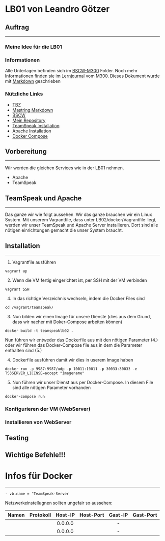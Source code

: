 # LB01 von Leandro Götzer

## Auftrag
---


### Meine Idee für die LB01


### Informationen
[1]: https://docs.google.com/document/d/1M-aswL3k4uI-_MYO8RLX7ExAFEzVJkUoqjAOLj9gtyY/edit
[2]: https://guides.github.com/features/mastering-markdown/
[3]: https://bscw.tbz.ch/bscw/bscw.cgi/25833849
[4]: https://github.com/ask-yo-girl-about-me/M300-Services.git
[5]: https://docs.docker.com/samples/library/teamspeak/
[6]: https://hub.docker.com/_/httpd
[7]: https://docs.docker.com/compose/install/

Alle Unterlagen befinden sich im [BSCW-M300][3] Folder. Noch mehr Informationen finden sie im [Lernjournal][1] vom M300.
Dieses Dokument wurde mit [Markdown][2] geschrieben

### Nützliche Links
* [TBZ][1]
* [Mastring Markdown][2]
* [BSCW][3]
* [Mein Repository][4]
* [TeamSpeak Installation][5]
* [Apache Installation][6]
* [Docker Compose][7]

## Vorbereitung
---
Wir werden die gleichen Services wie in der LB01 nehmen.
- Apache
- TeamSpeak

## TeamSpeak und Apache
---
Das ganze wir wie folgt aussehen. Wir das ganze brauchen wir ein Linux System. Mit unserem Vagrantfile, dass unter LB02/docker/Vagrantfile liegt, werden wir unser TeamSpeak und Apache Server installieren. Dort sind alle nötigen einrichtungen gemacht die unser System braucht.

## Installation
---
1. Vagrantfile ausführen
```
vagrant up
```
2. Wenn die VM fertig eingerichtet ist, per SSH mit der VM verbinden
```
vagrant SSH
```
4. In das richtige Verzeichnis wechseln, indem die Docker Files sind
```
cd /vagrant/teamspeak/
```
3. Nun bilden wir einen Image für unsere Dienste (dies aus dem Grund, dass wir nacher mit Doker-Compose arbeiten können)
```
docker build -t teamspeaklb02 .
```

Nun führen wir entweder das Dockerfile aus mit den nötigen Parameter (4.) oder wir führen das Docker-Compose file aus in dem die Parameter enthalten sind (5.)

4. Dockerfile ausführen damit wir dies in userem Image haben
```
docker run -p 9987:9987/udp -p 10011:10011 -p 30033:30033 -e TS3SERVER_LICENSE=accept "imagename"
```
5. Nun führen wir unser Dienst aus per Docker-Compose. In diesem File sind alle nötigen Parameter vorhanden
```
docker-compose run
```
### Konfigurieren der VM (WebServer)




### Installieren von WebServer


## Testing


## Wichtige Befehle!!!

# Infos für Docker
---

```
- vb.name = "TeamSpeak-Server
```

Netzwerkeinstellugnen sollten ungefair so aussehen:

| Namen        | Protokoll | Host-IP | Host-Port | Gast-IP  | Gast-Port |
| :-----------:|:---------:|:-------:|:---------:|:--------:|:---------:|
|      |       | 0.0.0.0 |      | -        |        |
| |        | 0.0.0.0 |    | -        |        |

